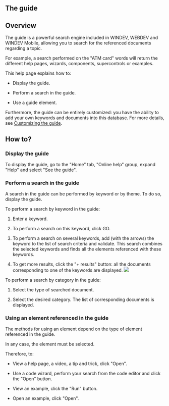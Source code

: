 


## The guide 
			



<a name="NOTE1"></a>
<a name="NOTE1_1"></a>


## Overview
<a name="overview_ELTTEXTE000128"></a>
The guide is a powerful search engine included in WINDEV, WEBDEV and WINDEV Mobile, allowing you to search for the referenced documents regarding a topic.

For example, a search performed on the "ATM card" words will return the different help pages, wizards, components, supercontrols or examples.

This help page explains how to:

- Display the guide.

- Perform a search in the guide.

- Use a guide element.




Furthermore, the guide can be entirely customized: you have the ability to add your own keywords and documents into this database. For more details, see [Customizing the guide](../Editeurs/2033002.md).

<a name="NOTE2"></a>
<a name="NOTE2_1"></a>


## How to?
<a name="how_ELTTEXTE000152"></a>


### Display the guide
<a name="display_the_guide_ELTPARAGRAPHE000031"></a>

To display the guide, go to the "Home" tab, "Online help" group, expand "Help" and select "See the guide".
<a name="NOTE2_2"></a>


### Perform a search in the guide
<a name="perform_search_the_guide_ELTPARAGRAPHE000050"></a>

A search in the guide can be performed by keyword or by theme. To do so, display the guide.

To perform a search by keyword in the guide:

1. Enter a keyword.

2. To perform a search on this keyword, click GO.

3. To perform a search on several keywords, add (with the arrows) the keyword to the list of search criteria and validate. This search combines the selected keywords and finds all the elements referenced with these keywords.

4. To get more results, click the "+ results" button: all the documents corresponding to one of the keywords are displayed.
![](https://doc.pcsoft.fr/en-US/images/image.awp?langid=3&name=Guide_sansnum.gif)





To perform a search by category in the guide:

1. Select the type of searched document.

2. Select the desired category. The list of corresponding documents is displayed.



<a name="NOTE2_3"></a>


### Using an element referenced in the guide
<a name="using_element_referenced_the_guide_ELTPARAGRAPHE000070"></a>

The methods for using an element depend on the type of element referenced in the guide.

In any case, the element must be selected.

Therefore, to:

- View a help page, a video, a tip and trick, click "Open".

- Use a code wizard, perform your search from the code editor and click the "Open" button.

- View an example, click the "Run" button.

- Open an example, click "Open".





